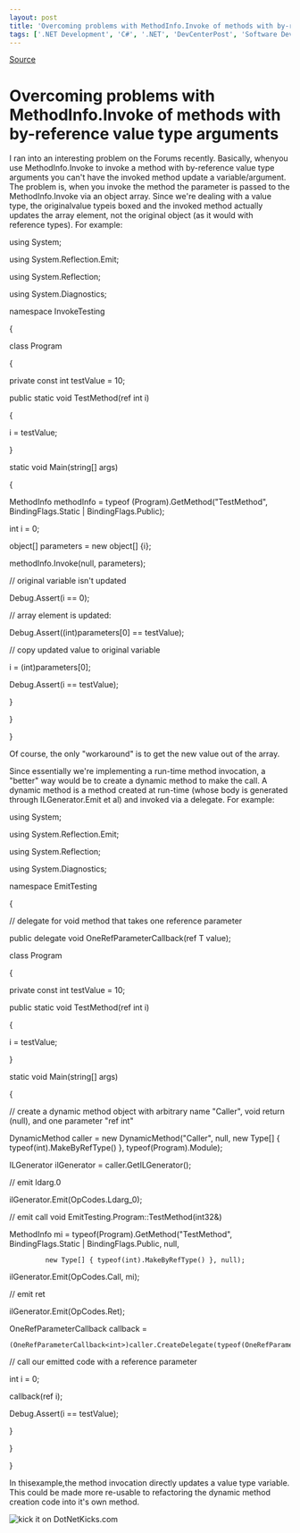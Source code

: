 ```yaml
---
layout: post
title: 'Overcoming problems with MethodInfo.Invoke of methods with by-reference value type arguments'
tags: ['.NET Development', 'C#', '.NET', 'DevCenterPost', 'Software Development', 'msmvps']
---
```

[Source](http://blogs.msmvps.com/peterritchie/2008/04/29/overcoming-problems-with-methodinfo-invoke-of-methods-with-by-reference-value-type-arguments/ "Permalink to Overcoming problems with MethodInfo.Invoke of methods with by-reference value type arguments")

# Overcoming problems with MethodInfo.Invoke of methods with by-reference value type arguments

I ran into an interesting problem on the Forums recently. Basically, whenyou use MethodInfo.Invoke to invoke a method with by-reference value type arguments you can't have the invoked method update a variable/argument. The problem is, when you invoke the method the parameter is passed to the MethodInfo.Invoke via an object array. Since we're dealing with a value type, the originalvalue typeis boxed and the invoked method actually updates the array element, not the original object (as it would with reference types). For example:

  

using System;

using System.Reflection.Emit;

using System.Reflection;

using System.Diagnostics;



namespace InvokeTesting

{

 class Program

 {

  private const int testValue = 10;

  public static void TestMethod(ref int i)

  {

   i = testValue;

  }

  static void Main(string[] args)

  {

   MethodInfo methodInfo = typeof (Program).GetMethod("TestMethod", BindingFlags.Static | BindingFlags.Public);

   int i = 0;

   object[] parameters = new object[] {i};

   methodInfo.Invoke(null, parameters);

   // original variable isn't updated

   Debug.Assert(i == 0);

   // array element is updated:

   Debug.Assert((int)parameters[0] == testValue);



   // copy updated value to original variable

   i = (int)parameters[0];



   Debug.Assert(i == testValue);

  }

 }

}

Of course, the only "workaround" is to get the new value out of the array.

Since essentially we're implementing a run-time method invocation, a "better" way would be to create a dynamic method to make the call. A dynamic method is a method created at run-time (whose body is generated through ILGenerator.Emit et al) and invoked via a delegate. For example:

  

using System;

using System.Reflection.Emit;

using System.Reflection;

using System.Diagnostics;



namespace EmitTesting

{

 // delegate for void method that takes one reference parameter

 public delegate void OneRefParameterCallback<T>(ref T value);



 class Program

 {

  private const int testValue = 10;

  public static void TestMethod(ref int i)

  {

   i = testValue;

  }

  static void Main(string[] args)

  {

   // create a dynamic method object with arbitrary name "Caller", void return (null), and one parameter "ref int"

   DynamicMethod caller = new DynamicMethod("Caller", null, new Type[] { typeof(int).MakeByRefType() }, typeof(Program).Module);



   ILGenerator ilGenerator = caller.GetILGenerator();



   // emit ldarg.0

   ilGenerator.Emit(OpCodes.Ldarg_0);



   // emit call void EmitTesting.Program::TestMethod(int32&)

   MethodInfo mi = typeof(Program).GetMethod("TestMethod", BindingFlags.Static | BindingFlags.Public, null,

             new Type[] { typeof(int).MakeByRefType() }, null);

   ilGenerator.Emit(OpCodes.Call, mi);



   // emit ret

   ilGenerator.Emit(OpCodes.Ret);



   OneRefParameterCallback<int> callback =

    (OneRefParameterCallback<int>)caller.CreateDelegate(typeof(OneRefParameterCallback<int>));



   // call our emitted code with a reference parameter

   int i = 0;

   callback(ref i);

   Debug.Assert(i == testValue);

  }

 }

}

In thisexample,the method invocation directly updates a value type variable. This could be made more re-usable to refactoring the dynamic method creation code into it's own method.

![kick it on DotNetKicks.com][1]

[1]: http://www.dotnetkicks.com/Services/Images/KickItImageGenerator.ashx?url=http%3a%2f%2fmsmvps.com%2fblogs%2fpeterritchie%2farchive%2f2008%2f04%2f29%2fovercoming-problems-with-methodinfo-invoke-of-methods-with-by-reference-value-type-arguments.aspx


